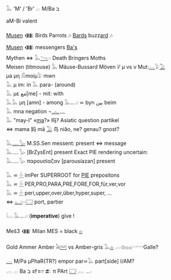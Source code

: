 𓅓 'M' / 'Br' 𓐞 M/Ba ב  

aM-Bi valent  

[Musen](Musen) 𒈪 Birds Parrots 🎶 [Bards](Ba) buzz[ard](hor) 🎶  
[Musen](Musen) 𒈪 messengers [Ba's](Ba)  
Mythen ⇔ 𓅓[𓏱](𓏱)𓏏 Death Bringers Moths  
Meisen (titmouse) 𓅓 Mäuse-Bussard Möven 𐀖 µ vs ν Mut:[𓂋](𓂋)𓅱[𓅐](𓅐)  
μa μη 𓀁moiμ𓅱 mwn  
𓅓 μ im: in   𓅓 para- (around)  
𓅓 με مع[me] - mit: with  
𓅓𓅓 μη [amn] - among 𓅓𓂝 ⋍ byn بين beim  
𓅓 mna negation ¬[𓂜](𓂜)𓈖  
𓅓 "may-I" «[ma](ma)?» 吗? Asiatic question partikel  
⇔ mama 妈 mā [𓅐](𓅐) 鸟 niǎo, ne? genau? gnost?  

𓅓[𓊃](𓊃)[𓅭](𓅭) M.SS.Sen   messent: present ⇔ message  
𓅓𓊃𓅭 [BrZysEnt] present Exact PIE rendering uncertain:  
𓅓𓊃𓅭 παρουσίαζαν [parousíazan] present  

𓅓 ⋍ [𓏶](𓏶) imPer SUPERROOT for [PIE](PIE) prepositons  
𓅓 ⋍ [𓏶](𓏶) PER,PRO,PARA,PRE,FORE,FOR,für,ver,vor  
𓅓 ⋍ [𓏶](𓏶) peri,upper,over,über,hyper,super, ...  
⇔ [𓂠](𓂠)𓏏[𓉐](𓉐) port, partier  

𓇋𓐝𓅓𓂝 (**imperative**) give !  

Meš3 𒈪 Milan MES = black [𓐍](𓐍)  


Gold Ammer Amber 𓅉[𓋞](𓋞) vs Amber-gris 𓅓[𓐍](𓐍) 𓐝𓊗𓐍𓐍𓎡𓎡Galle?  

[𓐝](𓐝) M/Pa µPhaR(TR?) empor par⋍𓅓 part[side] I/AM?  
𓐝 𓐞 Ba ב 𒁀 𐎲 𒉺 π PArt [𓉐](𓉐) 𓐛 𓐜  